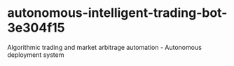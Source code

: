 # autonomous-intelligent-trading-bot-3e304f15
Algorithmic trading and market arbitrage automation - Autonomous deployment system
